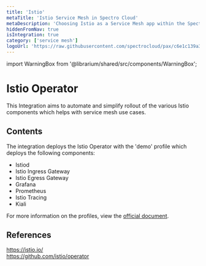 ```yaml
---
title: 'Istio'
metaTitle: 'Istio Service Mesh in Spectro Cloud'
metaDescription: 'Choosing Istio as a Service Mesh app within the Spectro Cloud console'
hiddenFromNav: true
isIntegration: true
category: ['service mesh']
logoUrl: 'https://raw.githubusercontent.com/spectrocloud/pax/c6e1c139a36f72ec0dbe37e1e07f14d5ebf6274f/experimental/addon/service_mesh/istio-1.6.2/logo.png?token=APOFE6WV24PGQZLD4L2S6R267G2M2'
---
```


import WarningBox from '@librarium/shared/src/components/WarningBox';

# Istio Operator

This Integration aims to automate and simplify rollout of the various Istio components which helps with service mesh use cases.

## Contents

The integration deploys the Istio Operator with the 'demo' profile which deploys the following components:
* Istiod
* Istio Ingress Gateway
* Istio Egress Gateway
* Grafana
* Prometheus
* Istio Tracing
* Kiali

For more information on the profiles, view the [official document](https://istio.io/latest/docs/setup/additional-setup/config-profiles/).

## References

https://istio.io/<br />
https://github.com/istio/operator
